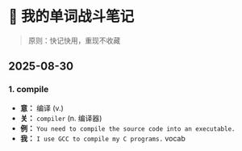 # 🚀 我的单词战斗笔记

> 原则：快记快用，重现不收藏

## 2025-08-30

### 1. compile
-   **意：** 编译 (v.)
-   **关：** `compiler` (n. 编译器)
-   **例：** `You need to compile the source code into an executable.`
-   **我：** `I use GCC to compile my C programs.`
vocab